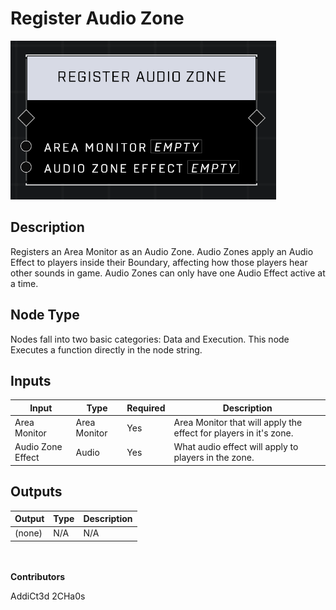 # Register Audio Zone
![alt text](../../../.gitbook/assets/register-audio-zone.png)
## Description
Registers an Area Monitor as an Audio Zone. Audio Zones apply an Audio Effect to players inside their Boundary, affecting how those players hear other sounds in game. Audio Zones can only have one Audio Effect active at a time.

## Node Type
Nodes fall into two basic categories: Data and Execution. This node Executes a function directly in the node string.

## Inputs
| Input            | Type             | Required | Description												    |
|------------------|------------------|----------|--------------------------------------------------------------|
| Area Monitor | Area Monitor | Yes | Area Monitor that will apply the effect for players in it's zone.|
| Audio Zone Effect | Audio | Yes | What audio effect will apply to players in the zone.|

## Outputs
| Output           | Type             | Description												     |
|------------------|------------------|--------------------------------------------------------------|
| (none) | N/A  | N/A  |

\
\
**Contributors**

AddiCt3d 2CHa0s